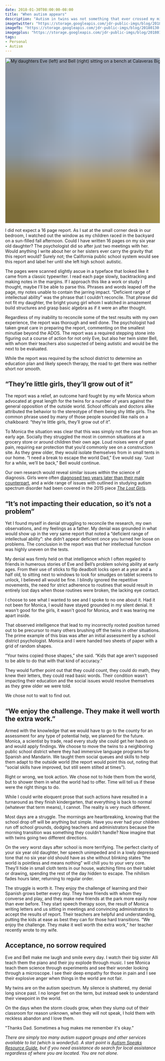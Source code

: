 ```yaml
---
date: 2018-01-30T08:00:00-08:00
title: "When autism appears"
description: "Autism in twins was not something that ever crossed my mind. When it finally did, I struggled to reconcile the diagnosis."
imagetwitter: "https://storage.googleapis.com/jdr-public-imgs/blog/20180130-ribeiro-twins-twitter-1024x535.jpg"
imagefb: "https://storage.googleapis.com/jdr-public-imgs/blog/20180130-ribeiro-twins-fb-1200x630.jpg"
imagegplus: "https://storage.googleapis.com/jdr-public-imgs/blog/20180130-ribeiro-twins-gplus-800x360.jpg"
tags:
- Personal
- Autism
---
```


<img decoding="async" loading="lazy" width="800" height="538" style="background-size: cover;
          background-image: url('data:image/svg+xml;charset=utf-8,%3Csvg xmlns=\'http%3A//www.w3.org/2000/svg\' xmlns%3Axlink=\'http%3A//www.w3.org/1999/xlink\' viewBox=\'0 0 1280 853\'%3E%3Cfilter id=\'b\' color-interpolation-filters=\'sRGB\'%3E%3CfeGaussianBlur stdDeviation=\'.5\'%3E%3C/feGaussianBlur%3E%3CfeComponentTransfer%3E%3CfeFuncA type=\'discrete\' tableValues=\'1 1\'%3E%3C/feFuncA%3E%3C/feComponentTransfer%3E%3C/filter%3E%3Cimage filter=\'url(%23b)\' x=\'0\' y=\'0\' height=\'100%25\' width=\'100%25\' xlink%3Ahref=\'data%3Aimage/png;base64,iVBORw0KGgoAAAANSUhEUgAAAAkAAAAGCAIAAACepSOSAAAACXBIWXMAAC4jAAAuIwF4pT92AAAAs0lEQVQI1wGoAFf/AImSoJSer5yjs52ktp2luJuluKOpuJefsoCNowB+kKaOm66grL+krsCnsMGrt8m1u8mzt8OVoLIAhJqzjZ2tnLLLnLHJp7fNmpyjqbPCqLrRjqO7AIeUn5ultaWtt56msaSnroZyY4mBgLq7wY6TmwCRfk2Pf1uzm2WulV+xmV6rmGyQfFm3nWSBcEIAfm46jX1FkH5Djn5AmodGo49MopBLlIRBfG8yj/dfjF5frTUAAAAASUVORK5CYII=\'%3E%3C/image%3E%3C/svg%3E');" src="https://storage.googleapis.com/jdr-public-imgs/blog/ribeiro-twins-big-trees-800x533.jpg" alt="My daughters Eve (left) and Bell (right) sitting on a bench at Calaveras Big Trees State Park in California">

I did not expect a 16 page report. As I sat at the small corner desk in our bedroom, I watched out the window as my children raced in the backyard on a sun-filled fall afternoon. Could I have written 16 pages on my six year old daughter? The psychologist did so after just two meetings with her. Would anything I write about her or her sisters ever carry the gravity that this report would? Surely not; the California public school system would see this report and label her until she left high school: autistic.

The pages were scanned slightly ascue in a typeface that looked like it came from a classic typewriter. I read each page slowly, backtracking and making notes in the margins. If I approach this like a work or study I thought, maybe I’ll be able to parse this. Phrases and words leaped off the page, my notes unable to contain the jarring impact. “Deficient range of intellectual ability” was the phrase that I couldn’t reconcile. That phrase did not fit my daughter, the bright young girl whom I watched in amazement build structures and grasp basic algebra as if it were an after thought.

Regardless of my inability to reconcile some of the test results with my own experience, the report was thorough and well done. The psychologist had taken great care in preparing the report, commenting on the smallest minutiae beyond the ADOS. The report was a required stepping stone into figuring out a course of action for not only Eve, but also her twin sister Bell, with whom their teachers also suspected of being autistic and would be the next to be evaluated.

While the report was required by the school district to determine an education plan and likely speech therapy, the road to get there was neither short nor smooth.

## “They’re little girls, they’ll grow out of it”
The report was a relief, an outcome hard fought by my wife Monica whom advocated at great length for the twins for a number of years against the general opposition of the outside world. School officials and doctors alike attributed the behavior to the stereotype of them being shy little girls. The common phrase used by many of those people sounded like nails on a chalkboard: “they’re little girls, they’ll grow out of it”.

To Monica the situation was clear that this was simply not the case from an early age. Socially they struggled the most in common situations at a grocery store or around children their own age. Loud noises were of great pain, requiring ear protection that you’d commonly see on a construction site. As they grew older, they would isolate themselves from in small tents in our home. “I need a break to escape the world Dad,” Eve would say. “Just for a while, we’ll be back,” Bell would continue.

Our own research would reveal similar issues within the science of diagnosis. Girls were often [diagnosed two years later than their male counterpart](https://www.ncbi.nlm.nih.gov/pubmed/23001766), and a wide range of issues with outlined in studying autism spectrum disorder had been covered in the 2015 piece [_The Lost Girls_](https://spectrumnews.org/features/deep-dive/the-lost-girls/).

## “It’s not impacting their education, so it’s not a problem”
Yet I found myself in denial struggling to reconcile the research, my own observations, and my feelings as a father. My denial was grounded in what would show up in the very same report that noted a “deficient range of intellectual ability”: she didn’t appear deficient once you turned her loose on problems. The conclusion in the report was that her intellectual function was highly uneven on the tests.

My denial was firmly held on that intelligence which I often regaled to friends in humerous stories of Eve and Bell’s problem solving ability at early ages. From their use of sticks to flip deadbolt locks open at a year and a half old, to sitting next to windows to look for smudges on tablet screens to unlock, I believed all would be fine. I blindly ignored the repetitive movements, the need for strict adherence to routines that would result in entirely lost days when those routines were broken, the lacking eye contact.

I choose to see what I wanted to see and I spoke to no one about it. Had it not been for Monica, I would have stayed grounded in my silent denial. It wasn't good for the girls, it wasn't good for Monica, and it was tearing me apart inside.

That observed intelligence that lead to my incorrectly rooted position turned out to be precursor to many others brushing off the twins in other situations. The prime example of this bias was after an initial assessment by a school district psychologist. Monica and I were handed two sheets of paper with a grid of random shapes.

“Your twins copied those shapes,” she said. “Kids that age aren’t supposed to be able to do that with that kind of accuracy.”

They would further point out that they could count, they could do math, they knew their letters, they could read basic words. Their condition wasn’t impacting their education and the social issues would resolve themselves as they grew older we were told.

We chose not to wait to find out.

## “We enjoy the challenge. They make it well worth the extra work.”
Armed with the knowledge that we would have to go to the county for an assessment for any type of potential help, we planned for the future. Monica, a scientist by trade, read every study she could get her hands on and would apply findings. We choose to move the twins to a neighboring public school district where they had immersive language programs for Spanish and Mandarin. We taught them social queues and skills to help them adapt to the outside world (the report would point this out, noting that “social skills have improved, but still seem stilted at times”).

Right or wrong, we took action. We chose not to hide them from the world, but to shower them in what the world had to offer. Time will tell us if these were the right things to do.

While I could write eloquent prose that such actions have resulted in a turnaround as they finish kindergarten, that everything is back to normal (whatever that term means), I cannot. The reality is very much different.

Most days are a struggle. The mornings are heartbreaking, knowing that the school drop off will be anything but simple. Have you ever had your children run off school grounds, dodging teachers and administrators because the morning transition was something they couldn’t handle? Now imagine that with twins going two different directions.

On the very worst days after school is more terrifying. The perfect clarity of your six year old daughter, her speech unimpeded and in a lowly depressed tone that no six year old should have as she without blinking states “the world is pointless and means nothing” will chill you to your very core. They’ll hide in small cloth tents in our house, watching films on their tablet or drawing, spending the rest of the day hidden to escape. The nihilism fades hours later, returning to regular order.

The struggle is worth it. They enjoy the challenge of learning and their Spanish grows better every day. They have friends with whom they converse and play, and they make new friends at the park more easily now than ever before. They start speech therapy soon, the result of Monica writing letters and us sitting in meetings and convincing administrators to accept the results of report. Their teachers are helpful and understanding, putting the kids at ease as best they can for those hard transitions. “We enjoy the challenge. They make it well worth the extra work,” her teacher recently wrote to my wife.

## Acceptance, no sorrow required

Eve and Bell make me laugh and smile every day. I watch their big sister Alli teach them the piano and their joy explode through music. I see Monica teach them science through experiments and see their wonder looking through a microscope. I see their deep empathy for those in pain and I see their explosive anger when things in the world are not fair.

My twins are on the autism spectrum. My silence is shattered, my denial long since past. I no longer fret on the term, but instead seek to understand their viewpoint in the world.

On the days when the storm clouds grow, when they slump out of their classroom for reason unknown, when they will not speak, I hold them with reckless abandon and I love them.

"Thanks Dad. Sometimes a hug makes me remember it's okay."

_There are simply too many autism support groups and other services available to list (which is wonderful). A start point is [Autism Speaks Resource Guide](https://www.autismspeaks.org/family-services/resource-guide), but if you need assistance do search for local assistance regardless of where you are located. You are not alone._
